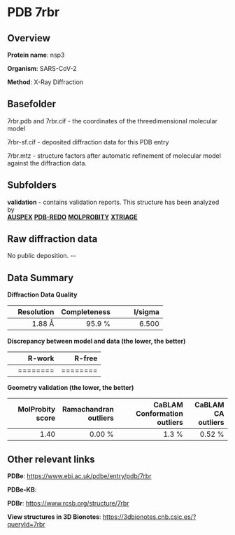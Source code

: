 # PDB 7rbr

## Overview

**Protein name**: nsp3

**Organism**: SARS-CoV-2

**Method**: X-Ray Diffraction



## Basefolder

7rbr.pdb and 7rbr.cif - the coordinates of the threedimensional molecular model

7rbr-sf.cif - deposited diffraction data for this PDB entry

7rbr.mtz - structure factors after automatic refinement of molecular model against the diffraction data.

## Subfolders





**validation** - contains validation reports. This structure has been analyzed by <br>[**AUSPEX**](https://github.com/thorn-lab/coronavirus_structural_task_force/tree/master/pdb/nsp3/SARS-CoV-2/7rbr/validation/auspex) [**PDB-REDO**](https://github.com/thorn-lab/coronavirus_structural_task_force/tree/master/pdb/nsp3/SARS-CoV-2/7rbr/validation/pdb-redo) [**MOLPROBITY**](https://github.com/thorn-lab/coronavirus_structural_task_force/tree/master/pdb/nsp3/SARS-CoV-2/7rbr/validation/molprobity) [**XTRIAGE**](https://github.com/thorn-lab/coronavirus_structural_task_force/blob/master/pdb/nsp3/SARS-CoV-2/7rbr/validation/Xtriage_output.log)   



## Raw diffraction data

No public deposition. --<br> 

## Data Summary
**Diffraction Data Quality**

|   | Resolution | Completeness| I/sigma |
|---|-------------:|----------------:|--------------:|
|   |1.88 Å|95.9  %|<img width=50/>6.500|

**Discrepancy between model and data (the lower, the better)**

|   | **R-work**| **R-free**   
|---|-------------:|----------------:|           
||========|========|

**Geometry validation (the lower, the better)**

|   |**MolProbity<br>score**| **Ramachandran<br>outliers** | **CaBLAM<br>Conformation outliers** | **CaBLAM<br>CA outliers** |
|---|-------------:|----------------:|----------------:|----------------:|
||  1.40|  0.00 %|1.3 %|0.52 %|

 

 



## Other relevant links 
**PDBe**:  https://www.ebi.ac.uk/pdbe/entry/pdb/7rbr

**PDBe-KB**:  
 
**PDBr**: https://www.rcsb.org/structure/7rbr 

**View structures in 3D Bionotes**: https://3dbionotes.cnb.csic.es/?queryId=7rbr

